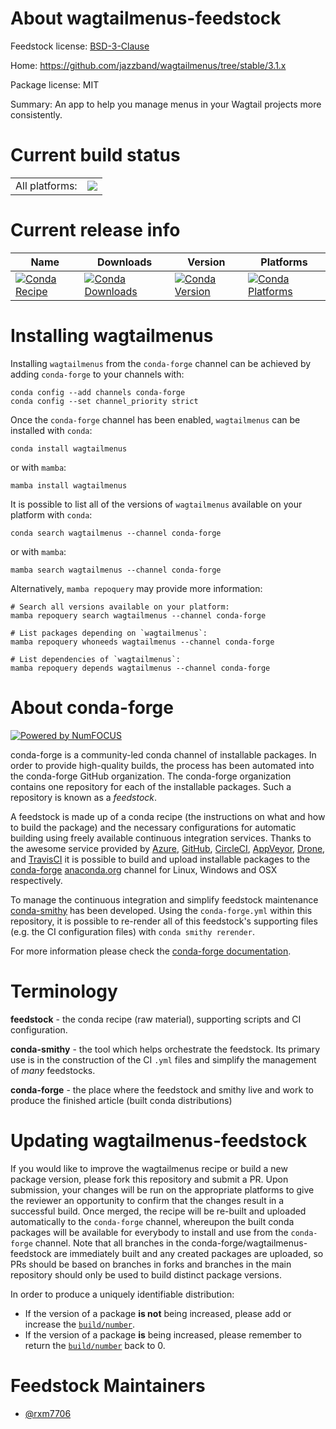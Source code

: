 About wagtailmenus-feedstock
============================

Feedstock license: [BSD-3-Clause](https://github.com/conda-forge/wagtailmenus-feedstock/blob/main/LICENSE.txt)

Home: https://github.com/jazzband/wagtailmenus/tree/stable/3.1.x

Package license: MIT

Summary: An app to help you manage menus in your Wagtail projects more consistently.

Current build status
====================


<table><tr><td>All platforms:</td>
    <td>
      <a href="https://dev.azure.com/conda-forge/feedstock-builds/_build/latest?definitionId=21812&branchName=main">
        <img src="https://dev.azure.com/conda-forge/feedstock-builds/_apis/build/status/wagtailmenus-feedstock?branchName=main">
      </a>
    </td>
  </tr>
</table>

Current release info
====================

| Name | Downloads | Version | Platforms |
| --- | --- | --- | --- |
| [![Conda Recipe](https://img.shields.io/badge/recipe-wagtailmenus-green.svg)](https://anaconda.org/conda-forge/wagtailmenus) | [![Conda Downloads](https://img.shields.io/conda/dn/conda-forge/wagtailmenus.svg)](https://anaconda.org/conda-forge/wagtailmenus) | [![Conda Version](https://img.shields.io/conda/vn/conda-forge/wagtailmenus.svg)](https://anaconda.org/conda-forge/wagtailmenus) | [![Conda Platforms](https://img.shields.io/conda/pn/conda-forge/wagtailmenus.svg)](https://anaconda.org/conda-forge/wagtailmenus) |

Installing wagtailmenus
=======================

Installing `wagtailmenus` from the `conda-forge` channel can be achieved by adding `conda-forge` to your channels with:

```
conda config --add channels conda-forge
conda config --set channel_priority strict
```

Once the `conda-forge` channel has been enabled, `wagtailmenus` can be installed with `conda`:

```
conda install wagtailmenus
```

or with `mamba`:

```
mamba install wagtailmenus
```

It is possible to list all of the versions of `wagtailmenus` available on your platform with `conda`:

```
conda search wagtailmenus --channel conda-forge
```

or with `mamba`:

```
mamba search wagtailmenus --channel conda-forge
```

Alternatively, `mamba repoquery` may provide more information:

```
# Search all versions available on your platform:
mamba repoquery search wagtailmenus --channel conda-forge

# List packages depending on `wagtailmenus`:
mamba repoquery whoneeds wagtailmenus --channel conda-forge

# List dependencies of `wagtailmenus`:
mamba repoquery depends wagtailmenus --channel conda-forge
```


About conda-forge
=================

[![Powered by
NumFOCUS](https://img.shields.io/badge/powered%20by-NumFOCUS-orange.svg?style=flat&colorA=E1523D&colorB=007D8A)](https://numfocus.org)

conda-forge is a community-led conda channel of installable packages.
In order to provide high-quality builds, the process has been automated into the
conda-forge GitHub organization. The conda-forge organization contains one repository
for each of the installable packages. Such a repository is known as a *feedstock*.

A feedstock is made up of a conda recipe (the instructions on what and how to build
the package) and the necessary configurations for automatic building using freely
available continuous integration services. Thanks to the awesome service provided by
[Azure](https://azure.microsoft.com/en-us/services/devops/), [GitHub](https://github.com/),
[CircleCI](https://circleci.com/), [AppVeyor](https://www.appveyor.com/),
[Drone](https://cloud.drone.io/welcome), and [TravisCI](https://travis-ci.com/)
it is possible to build and upload installable packages to the
[conda-forge](https://anaconda.org/conda-forge) [anaconda.org](https://anaconda.org/)
channel for Linux, Windows and OSX respectively.

To manage the continuous integration and simplify feedstock maintenance
[conda-smithy](https://github.com/conda-forge/conda-smithy) has been developed.
Using the ``conda-forge.yml`` within this repository, it is possible to re-render all of
this feedstock's supporting files (e.g. the CI configuration files) with ``conda smithy rerender``.

For more information please check the [conda-forge documentation](https://conda-forge.org/docs/).

Terminology
===========

**feedstock** - the conda recipe (raw material), supporting scripts and CI configuration.

**conda-smithy** - the tool which helps orchestrate the feedstock.
                   Its primary use is in the construction of the CI ``.yml`` files
                   and simplify the management of *many* feedstocks.

**conda-forge** - the place where the feedstock and smithy live and work to
                  produce the finished article (built conda distributions)


Updating wagtailmenus-feedstock
===============================

If you would like to improve the wagtailmenus recipe or build a new
package version, please fork this repository and submit a PR. Upon submission,
your changes will be run on the appropriate platforms to give the reviewer an
opportunity to confirm that the changes result in a successful build. Once
merged, the recipe will be re-built and uploaded automatically to the
`conda-forge` channel, whereupon the built conda packages will be available for
everybody to install and use from the `conda-forge` channel.
Note that all branches in the conda-forge/wagtailmenus-feedstock are
immediately built and any created packages are uploaded, so PRs should be based
on branches in forks and branches in the main repository should only be used to
build distinct package versions.

In order to produce a uniquely identifiable distribution:
 * If the version of a package **is not** being increased, please add or increase
   the [``build/number``](https://docs.conda.io/projects/conda-build/en/latest/resources/define-metadata.html#build-number-and-string).
 * If the version of a package **is** being increased, please remember to return
   the [``build/number``](https://docs.conda.io/projects/conda-build/en/latest/resources/define-metadata.html#build-number-and-string)
   back to 0.

Feedstock Maintainers
=====================

* [@rxm7706](https://github.com/rxm7706/)

